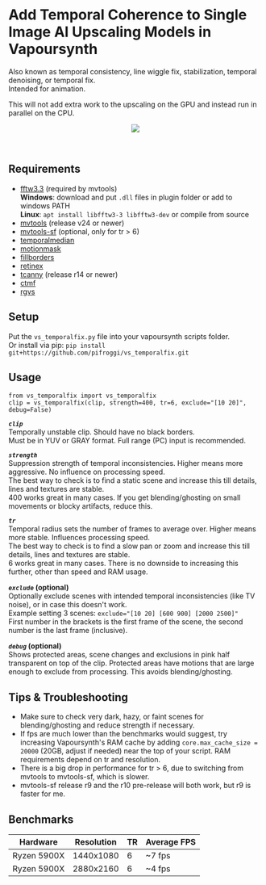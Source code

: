 

















# Add Temporal Coherence to Single Image AI Upscaling Models in Vapoursynth
Also known as temporal consistency, line wiggle fix, stabilization, temporal denoising, or temporal fix.  
Intended for animation.

This will not add extra work to the upscaling on the GPU and instead run in parallel on the CPU.  

<p align="center">
    <img src="README_example.gif"/>
</p>

<br />

## Requirements
* [fftw3.3](http://www.fftw.org/download.html) (required by mvtools)  
    __Windows__: download and put `.dll` files in plugin folder or add to windows PATH  
    __Linux__: `apt install libfftw3-3 libfftw3-dev` or compile from source
* [mvtools](https://github.com/dubhater/vapoursynth-mvtools) (release v24 or newer)
* [mvtools-sf](https://github.com/IFeelBloated/vapoursynth-mvtools-sf) (optional, only for tr > 6)
* [temporalmedian](https://github.com/dubhater/vapoursynth-temporalmedian)
* [motionmask](https://github.com/dubhater/vapoursynth-motionmask)
* [fillborders](https://github.com/dubhater/vapoursynth-fillborders)
* [retinex](https://github.com/HomeOfVapourSynthEvolution/VapourSynth-Retinex)
* [tcanny](https://github.com/HomeOfVapourSynthEvolution/VapourSynth-TCanny) (release r14 or newer)
* [ctmf](https://github.com/HomeOfVapourSynthEvolution/VapourSynth-CTMF)
* [rgvs](https://github.com/vapoursynth/vs-removegrain)

## Setup
Put the `vs_temporalfix.py` file into your vapoursynth scripts folder.  
Or install via pip: `pip install git+https://github.com/pifroggi/vs_temporalfix.git`

## Usage

    from vs_temporalfix import vs_temporalfix
    clip = vs_temporalfix(clip, strength=400, tr=6, exclude="[10 20]", debug=False)

__*`clip`*__  
Temporally unstable clip. Should have no black borders.  
Must be in YUV or GRAY format. Full range (PC) input is recommended.

__*`strength`*__  
Suppression strength of temporal inconsistencies. Higher means more aggressive. No influence on processing speed.  
The best way to check is to find a static scene and increase this till details, lines and textures are stable.  
400 works great in many cases. If you get blending/ghosting on small movements or blocky artifacts, reduce this.

__*`tr`*__  
Temporal radius sets the number of frames to average over. Higher means more stable. Influences processing speed.  
The best way to check is to find a slow pan or zoom and increase this till details, lines and textures are stable.  
6 works great in many cases. There is no downside to increasing this further, other than speed and RAM usage.

__*`exclude`* (optional)__  
Optionally exclude scenes with intended temporal inconsistencies (like TV noise), or in case this doesn't work.  
Example setting 3 scenes: `exclude="[10 20] [600 900] [2000 2500]"`  
First number in the brackets is the first frame of the scene, the second number is the last frame (inclusive).

__*`debug`* (optional)__  
Shows protected areas, scene changes and exclusions in pink half transparent on top of the clip.
Protected areas have motions that are large enough to exclude from processing. This avoids blending/ghosting.

## Tips & Troubleshooting
* Make sure to check very dark, hazy, or faint scenes for blending/ghosting and reduce strength if necessary.
* If fps are much lower than the benchmarks would suggest, try increasing Vapoursynth's RAM cache by adding `core.max_cache_size = 20000` (20GB, adjust if needed) near the top of your script. RAM requirements depend on tr and resolution.
* There is a big drop in performance for tr > 6, due to switching from mvtools to mvtools-sf, which is slower.
* mvtools-sf release r9 and the r10 pre-release will both work, but r9 is faster for me.

## Benchmarks

| Hardware    | Resolution | TR | Average FPS
| ----------- | ---------- | -- | -----------
| Ryzen 5900X | 1440x1080  | 6  | ~7 fps
| Ryzen 5900X | 2880x2160  | 6  | ~4 fps
